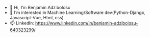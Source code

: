 - 👋 Hi, I’m Benjamin Adzibolosu
- 👀 I’m interested in Machine Learning/Software dev(Python-Django, Javascript-Vue, Html, css)
- 📫 LinkedIn: https://www.linkedin.com/in/benjamin-adzibolosu-640323299/


